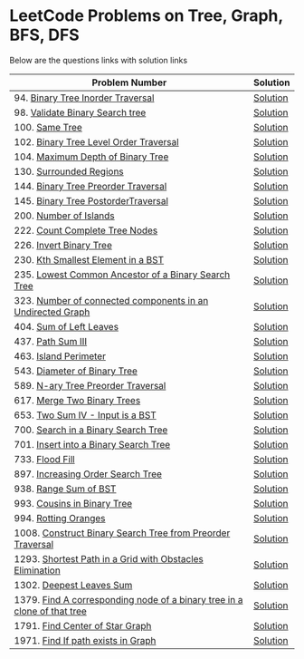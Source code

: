 # LeetCode Problems on Tree, Graph, BFS, DFS
Below are the questions links with solution links


|Problem Number|Solution|
|--------------|--------|
|94. [Binary Tree Inorder Traversal](https://leetcode.com/problems/binary-tree-inorder-traversal)|[Solution](https://github.com/HarshOza36/LeetCode_Problems/blob/main/Tree%2C%20Graph%2C%20BFS%2C%20DFS/P94%20-%20binaryTreeInorderTraversal.py)|
|98. [Validate Binary Search tree](https://leetcode.com/problems/validate-binary-search-tree)|[Solution](https://github.com/HarshOza36/LeetCode_Problems/blob/main/Tree%2C%20Graph%2C%20BFS%2C%20DFS/P98%20-%20validateBinarySearchTree.py)|
|100. [Same Tree](https://leetcode.com/problems/same-tree)|[Solution](https://github.com/HarshOza36/LeetCode_Problems/blob/main/Tree%2C%20Graph%2C%20BFS%2C%20DFS/P100%20-%20sameTree.py)|
|102. [Binary Tree Level Order Traversal](https://leetcode.com/problems/binary-tree-level-order-traversal/)|[Solution]()|
|104. [Maximum Depth of Binary Tree](https://leetcode.com/problems/maximum-depth-of-binary-tree)|[Solution](https://github.com/HarshOza36/LeetCode_Problems/blob/main/Tree%2C%20Graph%2C%20BFS%2C%20DFS/P104%20-%20maxDepthofBinaryTree.py)|
|130. [Surrounded Regions](https://leetcode.com/problems/surrounded-regions/)|[Solution](https://github.com/HarshOza36/LeetCode_Problems/blob/main/Tree%2C%20Graph%2C%20BFS%2C%20DFS/P130%20-%20surroundedRegions.py)|
|144. [Binary Tree Preorder Traversal](https://leetcode.com/problems/binary-tree-preorder-traversal)|[Solution](https://github.com/HarshOza36/LeetCode_Problems/blob/main/Tree%2C%20Graph%2C%20BFS%2C%20DFS/P144%20-%20binaryTreePreorderTraversal.py)|
|145. [Binary Tree PostorderTraversal](https://leetcode.com/problems/binary-tree-postorder-traversal)|[Solution](https://github.com/HarshOza36/LeetCode_Problems/blob/main/Tree%2C%20Graph%2C%20BFS%2C%20DFS/P145%20-%20binaryTreePostorderTraversal.py)|
|200. [Number of Islands](https://leetcode.com/problems/number-of-islands/)|[Solution]()|
|222. [Count Complete Tree Nodes](https://leetcode.com/problems/count-complete-tree-nodes/)|[Solution](https://github.com/HarshOza36/LeetCode_Problems/blob/main/Tree%2C%20Graph%2C%20BFS%2C%20DFS/P222%20-%20countCompleteTreeNodes.py)|
|226. [Invert Binary Tree](https://leetcode.com/problems/invert-binary-tree/)|[Solution](https://github.com/HarshOza36/LeetCode_Problems/blob/main/Tree%2C%20Graph%2C%20BFS%2C%20DFS/P226%20-%20invertBinaryTree.py)|
|230. [Kth Smallest Element in a BST](https://leetcode.com/problems/kth-smallest-element-in-a-bst/)|[Solution]()|
|235. [Lowest Common Ancestor of a Binary Search Tree](https://leetcode.com/problems/lowest-common-ancestor-of-a-binary-search-tree/)|[Solution]()|
|323. [Number of connected components in an Undirected Graph](https://leetcode.com/problems/number-of-connected-components-in-an-undirected-graph)|[Solution](https://github.com/HarshOza36/LeetCode_Problems/blob/main/Tree%2C%20Graph%2C%20BFS%2C%20DFS/P323%20-%20numberOfConnectedComponentsInAnUndirectedGraph.py)|
|404. [Sum of Left Leaves](https://leetcode.com/problems/sum-of-left-leaves/)|[Solution](https://github.com/HarshOza36/LeetCode_Problems/blob/main/Tree%2C%20Graph%2C%20BFS%2C%20DFS/P404%20-%20sumOfLeftLeaves.py)|
|437. [Path Sum III](https://leetcode.com/problems/path-sum-iii/)|[Solution](https://github.com/HarshOza36/LeetCode_Problems/blob/main/Tree%2C%20Graph%2C%20BFS%2C%20DFS/P437%20-%20pathSum_III.py)|
|463. [Island Perimeter](https://leetcode.com/problems/island-perimeter/)|[Solution](https://github.com/HarshOza36/LeetCode_Problems/blob/main/Tree%2C%20Graph%2C%20BFS%2C%20DFS/P463%20-%20islandPerimeter.py)|
|543. [Diameter of Binary Tree](https://leetcode.com/problems/diameter-of-binary-tree)|[Solution](https://github.com/HarshOza36/LeetCode_Problems/blob/main/Tree%2C%20Graph%2C%20BFS%2C%20DFS/P543%20-%20diameterOfBinaryTree.py)|
|589. [N-ary Tree Preorder Traversal](https://leetcode.com/problems/n-ary-tree-preorder-traversal/)|[Solution]()|
|617. [Merge Two Binary Trees](https://leetcode.com/problems/merge-two-binary-trees)|[Solution](https://github.com/HarshOza36/LeetCode_Problems/blob/main/Tree%2C%20Graph%2C%20BFS%2C%20DFS/P617%20-%20mergeTwoBinaryTrees.py)|
|653. [Two Sum IV - Input is a BST](https://leetcode.com/problems/two-sum-iv-input-is-a-bst)|[Solution](https://github.com/HarshOza36/LeetCode_Problems/blob/main/Tree%2C%20Graph%2C%20BFS%2C%20DFS/P653%20-%20TwoSumIV_InputIsBST.py)|
|700. [Search in a Binary Search Tree](https://leetcode.com/problems/search-in-a-binary-search-tree/)|[Solution](https://github.com/HarshOza36/LeetCode_Problems/blob/main/Tree%2C%20Graph%2C%20BFS%2C%20DFS/P700%20-%20SearchInBST.py)|
|701. [Insert into a Binary Search Tree](https://leetcode.com/problems/insert-into-a-binary-search-tree)|[Solution](https://github.com/HarshOza36/LeetCode_Problems/blob/main/Tree%2C%20Graph%2C%20BFS%2C%20DFS/P701%20-%20insertIntoABinarySearchTree.py)|
|733. [Flood Fill](https://leetcode.com/problems/flood-fill)|[Solution]()|
|897. [Increasing Order Search Tree](https://leetcode.com/problems/increasing-order-search-tree)|[Solution](https://github.com/HarshOza36/LeetCode_Problems/blob/main/Tree%2C%20Graph%2C%20BFS%2C%20DFS/P897%20-%20increasingOrderSearchTree.py)|
|938. [Range Sum of BST](https://leetcode.com/problems/range-sum-of-bst)|[Solution](https://github.com/HarshOza36/LeetCode_Problems/blob/main/Tree%2C%20Graph%2C%20BFS%2C%20DFS/P938%20-%20rangeSumOfBST.py)|
|993. [Cousins in Binary Tree](https://leetcode.com/problems/cousins-in-binary-tree/)|[Solution](https://github.com/HarshOza36/LeetCode_Problems/blob/main/Tree%2C%20Graph%2C%20BFS%2C%20DFS/P993%20-%20cousinsInBinaryTree.py)|
|994. [Rotting Oranges](https://leetcode.com/problems/rotting-oranges/)|[Solution](https://github.com/HarshOza36/LeetCode_Problems/blob/main/Tree%2C%20Graph%2C%20BFS%2C%20DFS/P994%20-%20rottingOranges.py)|
|1008. [Construct Binary Search Tree from Preorder Traversal](https://leetcode.com/problems/construct-binary-search-tree-from-preorder-traversal/)|[Solution](https://github.com/HarshOza36/LeetCode_Problems/blob/main/Tree%2C%20Graph%2C%20BFS%2C%20DFS/P1008%20-%20constructBinarySearchTreeFromPreorderTraversal.py)|
|1293. [Shortest Path in a Grid with Obstacles Elimination](https://leetcode.com/problems/shortest-path-in-a-grid-with-obstacles-elimination/)|[Solution](https://github.com/HarshOza36/LeetCode_Problems/blob/main/Tree%2C%20Graph%2C%20BFS%2C%20DFS/P1293%20-%20shortestPathInGridwithObstaclesElimination.py)|
|1302. [Deepest Leaves Sum](https://leetcode.com/problems/deepest-leaves-sum)|[Solution](https://github.com/HarshOza36/LeetCode_Problems/blob/main/Tree%2C%20Graph%2C%20BFS%2C%20DFS/P1302%20-%20deepestLeavesSum.py)|
|1379. [Find A corresponding node of a binary tree in a clone of that tree](https://leetcode.com/problems/find-a-corresponding-node-of-a-binary-tree-in-a-clone-of-that-tree)|[Solution](https://github.com/HarshOza36/LeetCode_Problems/blob/main/Tree%2C%20Graph%2C%20BFS%2C%20DFS/P1379%20-%20findACorrespondingNodeofaBinaryTreeinaCloneofThatTree.py)|
|1791. [Find Center of Star Graph](https://leetcode.com/problems/find-center-of-star-graph)|[Solution](https://github.com/HarshOza36/LeetCode_Problems/blob/main/Tree%2C%20Graph%2C%20BFS%2C%20DFS/P1791%20-%20findCenterOfStarGraph.py)|
|1971. [Find If path exists in Graph](https://leetcode.com/problems/find-if-path-exists-in-graph)|[Solution](https://github.com/HarshOza36/LeetCode_Problems/blob/main/Tree%2C%20Graph%2C%20BFS%2C%20DFS/P1971%20-%20findIfPathExistsInGraph.py)|
